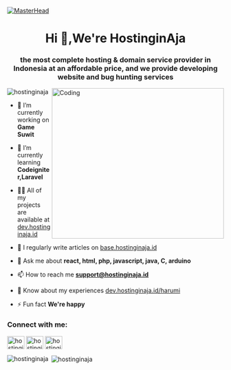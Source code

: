 [![MasterHead](https://i.ibb.co/NNBGxmV/Hostingin-AJA-1.gif)](https://hostinginaja.id)
<h1 align="center">Hi 👋,We're HostinginAja</h1>
<h3 align="center">the most complete hosting & domain service provider in Indonesia at an affordable price, and we provide developing website and bug hunting services</h3>
<img align="right" alt="Coding" height="350" width="400" src="https://cdn.dribbble.com/users/1162077/screenshots/3848914/programmer.gif">

<p align="left"> <img src="https://komarev.com/ghpvc/?username=hostinginaja&label=Profile%20views&color=0e75b6&style=flat" alt="hostinginaja" /> </p>

- 🔭 I’m currently working on **Game Suwit**

- 🌱 I’m currently learning **Codeigniter,Laravel**

- 👨‍💻 All of my projects are available at [dev.hostinginaja.id](dev.hostinginaja.id)

- 📝 I regularly write articles on [base.hostinginaja.id](base.hostinginaja.id)

- 💬 Ask me about **react, html, php, javascript, java, C, arduino**

- 📫 How to reach me **support@hostinginaja.id**

- 📄 Know about my experiences [dev.hostinginaja.id/harumi](dev.hostinginaja.id/harumi)

- ⚡ Fun fact **We're happy**

<h3 align="left">Connect with me:</h3>
<p align="left">
<a href="https://fb.com/hostinginaja" target="blank"><img align="center" src="https://raw.githubusercontent.com/rahuldkjain/github-profile-readme-generator/master/src/images/icons/Social/facebook.svg" alt="hostinginaja" height="30" width="40" /></a>
<a href="https://instagram.com/hostingin.aja" target="blank"><img align="center" src="https://raw.githubusercontent.com/rahuldkjain/github-profile-readme-generator/master/src/images/icons/Social/instagram.svg" alt="hostingin.aja" height="30" width="40" /></a>
<a href="https://www.youtube.com/c/hostinginaja" target="blank"><img align="center" src="https://raw.githubusercontent.com/rahuldkjain/github-profile-readme-generator/master/src/images/icons/Social/youtube.svg" alt="hostinginaja" height="30" width="40" /></a>
</p>

<p><img align="left" src="https://github-readme-stats.vercel.app/api/top-langs?username=hostinginaja&show_icons=true&locale=en&layout=compact" alt="hostinginaja" /></p>

<p>&nbsp;<img align="center" src="https://github-readme-stats.vercel.app/api?username=hostinginaja&show_icons=true&locale=en" alt="hostinginaja" /></p>
